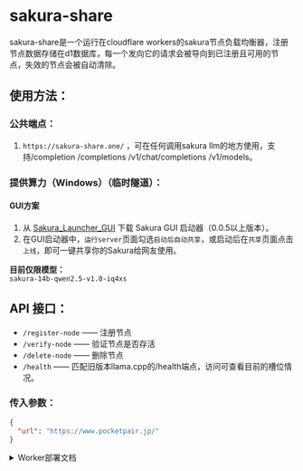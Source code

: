 # sakura-share
sakura-share是一个运行在cloudflare workers的sakura节点负载均衡器，注册节点数据存储在d1数据库，每一个发向它的请求会被导向到已注册且可用的节点，失效的节点会被自动清除。

## 使用方法：

### 公共端点：
1. `https://sakura-share.one/` ，可在任何调用sakura llm的地方使用，支持/completion /completions /v1/chat/completions /v1/models。

### 提供算力（Windows）（临时隧道）：

#### GUI方案
1. 从 [Sakura_Launcher_GUI](https://github.com/PiDanShouRouZhouXD/Sakura_Launcher_GUI/tags) 下载 Sakura GUI 启动器（0.0.5以上版本）。
2. 在GUI启动器中，`运行server`页面勾选`启动后自动共享`，或启动后在`共享`页面点击`上线`，即可一键共享你的Sakura给网友使用。

**目前仅限模型：**  
`sakura-14b-qwen2.5-v1.0-iq4xs`

## API 接口：

- `/register-node` —— 注册节点  
- `/verify-node` —— 验证节点是否存活  
- `/delete-node` —— 删除节点  
- `/health` —— 匹配旧版本llama.cpp的/health端点，访问可查看目前的槽位情况。

### 传入参数：

```json
{
  "url": "https://www.pocketpair.jp/"
}
```

<details>
<summary>Worker部署文档</summary>

## Worker部署文档

### 前置条件

1. 拥有一个Cloudflare账户
2. 安装了Node.js和npm
3. 安装了Wrangler CLI工具：`npm install -g wrangler`

### 步骤

1. 克隆项目仓库：
   ```
   git clone https://github.com/1PercentSync/sakura-share.git
   cd sakura-share
   ```

2. 登录到你的Cloudflare账户：
   ```
   wrangler login
   ```

3. 创建D1数据库：
   ```
   wrangler d1 create sakura-share
   ```
   记下输出中的数据库ID。

4. 修改`wrangler.toml`文件，将数据库ID替换为你刚刚创建的ID：
   ```toml
   [[d1_databases]]
   binding = "DB"
   database_name = "sakura-share"
   database_id = "你的数据库ID"
   ```

5. 创建数据库表nodes,列url

6. 部署Worker：
   ```
   wrangler deploy
   ```

7. （可选）如果你想在本地测试，可以运行：
   ```
   wrangler dev
   ```

### 注意事项

- 确保你的Cloudflare账户有足够的权限来创建和管理Workers和D1数据库。
- 部署后，记得更新你的DNS设置，将域名指向新部署的Worker。
- 定期检查和更新你的Worker代码，以确保安全性和性能。

</details>

